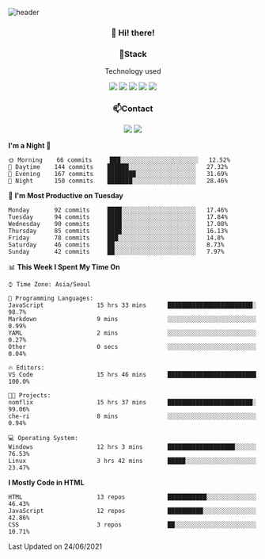 ![header](https://capsule-render.vercel.app/api?type=waving&color=gradient&height=200&text=Che-ri&fontAlign=70&fontAlignY=40&animation=twinkling)

<h3 align="center">👋 Hi! there!</h3>

<h3 align="center">📌Stack</h3>
<p align="center">Technology used</p>
<div align="center"><img src="https://img.shields.io/badge/HTML5-E34F26?style=flat-square&logo=HTML5&logoColor=white"></img> <img src="https://img.shields.io/badge/CSS3-0A84FF?style=flat-square&logo=CSS3&logoColor=white"></img> <img src="https://img.shields.io/badge/JavaScript-FFCD11?style=flat-square&logo=JavaScript&logoColor=white"></img> <img src="https://img.shields.io/badge/React-00BCF6?style=flat-square&logo=React&logoColor=white"></img> <img src="https://img.shields.io/badge/jQuery-3655FF?style=flat-square&logo=jQuery&logoColor=white"></img></div>

<h3 align="center">📫Contact</h3>
<div align="center"><a href="https://cheri.tistory.com/"><img src="https://img.shields.io/badge/Cheri-AD29B6?style=flat-square&logo=Tidal&logoColor=white"/></a> <a href="rnjs1135@gmail.com"><img src="https://img.shields.io/badge/Gmail-EA4335?style=flat-square&logo=Gmail&logoColor=white"/></a></div>

<!--START_SECTION:waka-->
**I'm a Night 🦉** 

```text
🌞 Morning    66 commits     ███░░░░░░░░░░░░░░░░░░░░░░   12.52% 
🌆 Daytime    144 commits    ██████░░░░░░░░░░░░░░░░░░░   27.32% 
🌃 Evening    167 commits    ████████░░░░░░░░░░░░░░░░░   31.69% 
🌙 Night      150 commits    ███████░░░░░░░░░░░░░░░░░░   28.46%

```
📅 **I'm Most Productive on Tuesday** 

```text
Monday       92 commits     ████░░░░░░░░░░░░░░░░░░░░░   17.46% 
Tuesday      94 commits     ████░░░░░░░░░░░░░░░░░░░░░   17.84% 
Wednesday    90 commits     ████░░░░░░░░░░░░░░░░░░░░░   17.08% 
Thursday     85 commits     ████░░░░░░░░░░░░░░░░░░░░░   16.13% 
Friday       78 commits     ███░░░░░░░░░░░░░░░░░░░░░░   14.8% 
Saturday     46 commits     ██░░░░░░░░░░░░░░░░░░░░░░░   8.73% 
Sunday       42 commits     ██░░░░░░░░░░░░░░░░░░░░░░░   7.97%

```


📊 **This Week I Spent My Time On** 

```text
⌚︎ Time Zone: Asia/Seoul

💬 Programming Languages: 
JavaScript               15 hrs 33 mins      ████████████████████████░   98.7% 
Markdown                 9 mins              ░░░░░░░░░░░░░░░░░░░░░░░░░   0.99% 
YAML                     2 mins              ░░░░░░░░░░░░░░░░░░░░░░░░░   0.27% 
Other                    0 secs              ░░░░░░░░░░░░░░░░░░░░░░░░░   0.04%

🔥 Editors: 
VS Code                  15 hrs 46 mins      █████████████████████████   100.0%

🐱‍💻 Projects: 
nomflix                  15 hrs 37 mins      ████████████████████████░   99.06% 
che-ri                   8 mins              ░░░░░░░░░░░░░░░░░░░░░░░░░   0.94%

💻 Operating System: 
Windows                  12 hrs 3 mins       ███████████████████░░░░░░   76.53% 
Linux                    3 hrs 42 mins       █████░░░░░░░░░░░░░░░░░░░░   23.47%

```

**I Mostly Code in HTML** 

```text
HTML                     13 repos            ███████████░░░░░░░░░░░░░░   46.43% 
JavaScript               12 repos            ██████████░░░░░░░░░░░░░░░   42.86% 
CSS                      3 repos             ██░░░░░░░░░░░░░░░░░░░░░░░   10.71%

```



 Last Updated on 24/06/2021
<!--END_SECTION:waka-->
